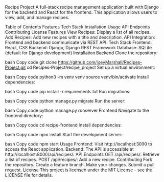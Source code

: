 Recipe Project
A full-stack recipe management application built with Django for the backend and React for the frontend. This application allows users to view, add, and manage recipes.

Table of Contents
Features
Tech Stack
Installation
Usage
API Endpoints
Contributing
License
Features
View Recipes: Display a list of all recipes.
Add Recipes: Add new recipes with a title and description.
API Integration: Frontend and backend communicate via REST API.
Tech Stack
Frontend: React, CSS
Backend: Django, Django REST Framework
Database: SQLite (default for Django development)
Installation
Backend
Clone the repository:

bash
Copy code
git clone https://github.com/joeyMarshall/Recipes-Project.git
cd Recipes-Project/recipe_project
Set up a virtual environment:

bash
Copy code
python3 -m venv venv
source venv/bin/activate
Install dependencies:

bash
Copy code
pip install -r requirements.txt
Run migrations:

bash
Copy code
python manage.py migrate
Run the server:

bash
Copy code
python manage.py runserver
Frontend
Navigate to the frontend directory:

bash
Copy code
cd recipe-frontend
Install dependencies:

bash
Copy code
npm install
Start the development server:

bash
Copy code
npm start
Usage
Frontend: Visit http://localhost:3000 to access the React application.
Backend: The API is accessible at http://localhost:8000/api/recipes/.
API Endpoints
GET /api/recipes/: Retrieve a list of recipes.
POST /api/recipes/: Add a new recipe.
Contributing
Fork the repository.
Create a feature branch.
Make your changes.
Submit a pull request.
License
This project is licensed under the MIT License - see the LICENSE file for details.
